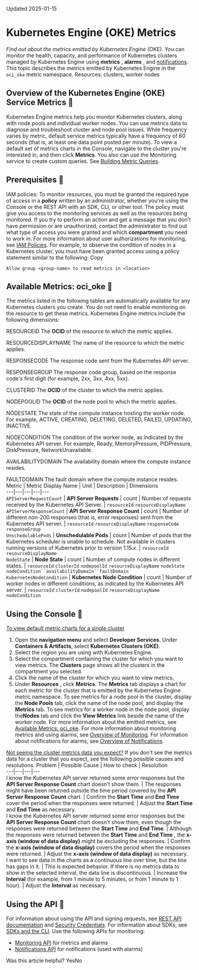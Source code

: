 Updated 2025-01-15
# Kubernetes Engine (OKE) Metrics
_Find out about the metrics emitted by Kubernetes Engine (OKE)._
You can monitor the health, capacity, and performance of Kubernetes clusters managed by Kubernetes Engine using **metrics** , **alarms** , and [notifications](https://docs.oracle.com/iaas/Content/Notification/home.htm). 
This topic describes the metrics emitted by Kubernetes Engine in the `oci_oke` metric namespace.
Resources: clusters, worker nodes
## Overview of the Kubernetes Engine (OKE) Service Metrics 🔗 
Kubernetes Engine metrics help you monitor Kubernetes clusters, along with node pools and individual worker nodes. You can use metrics data to diagnose and troubleshoot cluster and node pool issues.
While frequency varies by metric, default service metrics typically have a frequency of 60 seconds (that is, at least one data point posted per minute).
To view a default set of metrics charts in the Console, navigate to the cluster you're interested in, and then click **Metrics**. You also can use the Monitoring service to create custom queries. See [Building Metric Queries](https://docs.oracle.com/iaas/Content/Monitoring/Tasks/buildingqueries.htm).
## Prerequisites 🔗 
IAM policies: To monitor resources, you must be granted the required type of access in a **policy** written by an administrator, whether you're using the Console or the REST API with an SDK, CLI, or other tool. The policy must give you access to the monitoring services as well as the resources being monitored. If you try to perform an action and get a message that you don't have permission or are unauthorized, contact the administrator to find out what type of access you were granted and which **compartment** you need to work in. For more information about user authorizations for monitoring, see [IAM Policies](https://docs.oracle.com/iaas/Content/Security/Reference/monitoring_security.htm#iam-policies).
For example, to observe the condition of nodes in a Kubernetes cluster, you must have been granted access using a policy statement similar to the following:
Copy
```
Allow group <group-name> to read metrics in <location>
```

## Available Metrics: oci_oke 🔗 
The metrics listed in the following tables are automatically available for any Kubernetes clusters you create. You do not need to enable monitoring on the resource to get these metrics.
Kubernetes Engine metrics include the following dimensions: 

RESOURCEID
    The **OCID** of the resource to which the metric applies. 

RESOURCEDISPLAYNAME
    The name of the resource to which the metric applies. 

RESPONSECODE
     The response code sent from the Kubernetes API server. 

RESPONSEGROUP
    The response code group, based on the response code's first digit (for example, 2xx, 3xx, 4xx, 5xx). 

CLUSTERID
    The **OCID** of the cluster to which the metric applies. 

NODEPOOLID
    The **OCID** of the node pool to which the metric applies. 

NODESTATE
    The state of the compute instance hosting the worker node. For example, ACTIVE, CREATING, DELETING, DELETED, FAILED, UPDATING, INACTIVE. 

NODECONDITION
    The condition of the worker node, as indicated by the Kubernetes API server. For example, Ready, MemoryPressure, PIDPressure, DiskPressure, NetworkUnavailable. 

AVAILABILITYDOMAIN
    The availability domain where the compute instance resides. 

FAULTDOMAIN
    The fault domain where the compute instance resides.
Metric | Metric Display Name | Unit | Description | Dimensions  
---|---|---|---|---  
`APIServerRequestCount` | **API Server Requests** | count | Number of requests received by the Kubernetes API Server. |  `resourceId` `resourceDisplayName`  
`APIServerResponseCount` | **API Server Response Count** | count | Number of different non-200 responses (that is, error responses) sent from the Kubernetes API server. | `resourceId` `resourceDisplayName` `responseCode` `responseGroup`  
`UnschedulablePods` | **Unschedulable Pods** | count | Number of pods that the Kubernetes scheduler is unable to schedule. Not available in clusters running versions of Kubernetes prior to version 1.15.x. | `resourceId` `resourceDisplayName`  
`NodeState` | **Node State** | count | Number of compute nodes in different states.  | `resourceId` `clusterId` `nodepoolId` `resourceDisplayName` `nodeState` `nodeCondition``availabilityDomain``faultDomain`  
`KubernetesNodeCondition` | **Kubernetes Node Condition** | count |  Number of worker nodes in different conditions, as indicated by the Kubernetes API server. | `resourceId` `clusterId` `nodepoolId` `resourceDisplayName` `nodeCondition`  
## Using the Console 🔗 
[To view default metric charts for a single cluster](https://docs.oracle.com/en-us/iaas/Content/ContEng/Reference/contengmetrics.htm)
  1. Open the **navigation menu** and select **Developer Services**. Under **Containers & Artifacts**, select **Kubernetes Clusters (OKE)**.
  2. Select the region you are using with Kubernetes Engine.
  3. Select the compartment containing the cluster for which you want to view metrics. 
The **Clusters** page shows all the clusters in the compartment you selected.
  4. Click the name of the cluster for which you want to view metrics.
  5. Under **Resources** , click **Metrics**. 
The **Metrics** tab displays a chart for each metric for the cluster that is emitted by the Kubernetes Engine metric namespace. To see metrics for a node pool in the cluster, display the **Node Pools** tab, click the name of the node pool, and display the **Metrics** tab. To see metrics for a worker node in the node pool, display the**Nodes** tab and click the **View Metrics** link beside the name of the worker node. For more information about the emitted metrics, see [Available Metrics: oci_oke](https://docs.oracle.com/en-us/iaas/Content/ContEng/Reference/contengmetrics.htm#availablemetrics).
For more information about monitoring metrics and using alarms, see [Overview of Monitoring](https://docs.oracle.com/iaas/Content/Monitoring/Concepts/monitoringoverview.htm). For information about notifications for alarms, see [Overview of Notifications](https://docs.oracle.com/iaas/Content/Notification/Concepts/notificationoverview.htm).


[Not seeing the cluster metrics data you expect?](https://docs.oracle.com/en-us/iaas/Content/ContEng/Reference/contengmetrics.htm)
If you don't see the metrics data for a cluster that you expect, see the following possible causes and resolutions. 
Problem | Possible Cause | How to check | Resolution  
---|---|---|---  
I know the Kubernetes API server returned some error responses but the **API Server Response Count** chart doesn't show them. | The responses might have been returned outside the time period covered by the **API Server Response Count** chart. | Confirm the **Start Time** and **End Time** cover the period when the responses were returned. | Adjust the **Start Time** and **End Time** as necessary.  
I know the Kubernetes API server returned some error responses but the **API Server Response Count** chart doesn't show them, even though the responses were returned between the **Start Time** and **End Time**. | Although the responses were returned between the **Start Time** and **End Time** , the **x-axis (window of data display)** might be excluding the responses. | Confirm the **x-axis (window of data display)** covers the period when the responses were returned. | Adjust the **x-axis (window of data display)** as necessary.  
I want to see data in the charts as a continuous line over time, but the line has gaps in it.  | This is expected behavior. If there is no metrics data to show in the selected interval, the data line is discontinuous.  | Increase the **Interval** (for example, from 1 minute to 5 minutes, or from 1 minute to 1 hour). | Adjust the **Interval** as necessary.  
## Using the API 🔗 
For information about using the API and signing requests, see [REST API documentation](https://docs.oracle.com/iaas/Content/API/Concepts/usingapi.htm) and [Security Credentials](https://docs.oracle.com/iaas/Content/General/Concepts/credentials.htm). For information about SDKs, see [SDKs and the CLI](https://docs.oracle.com/iaas/Content/API/Concepts/sdks.htm).
Use the following APIs for monitoring:
  * [Monitoring API](https://docs.oracle.com/iaas/api/#/en/monitoring/latest/) for metrics and alarms 
  * [Notifications API](https://docs.oracle.com/iaas/api/#/en/notification/latest/) for notifications (used with alarms)


Was this article helpful?
YesNo

